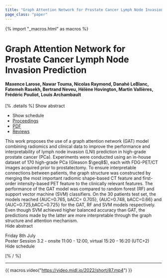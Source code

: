 ```yaml
---
title: "Graph Attention Network for Prostate Cancer Lymph Node Invasion Prediction"
page_class: "paper"
---
```


{% import "_macros.html" as macros %}

# Graph Attention Network for Prostate Cancer Lymph Node Invasion Prediction

#### Maxence Larose, Nawar Touma, Nicolas Raymond, Danahé LeBlanc, Fatemeh Rasekh, Bertrand Neveu, Hélène Hovington, Martin Vallières, Frédéric Pouliot, Louis Archambault

[% .details %]
<a class="toggle_visibility" data-selector=".abstract" data-level="3">Show abstract</a>
- <a class="toggle_visibility" data-selector=".schedule" data-level="3">Show schedule</a>
- <a href="">Proceedings</a>
- <a href="https://openreview.net/pdf?id=zIpx-MISaIA">PDF</a>
- <a href="https://openreview.net/forum?id=zIpx-MISaIA">Reviews</a>

<p>
    <span class="abstract">
        This work proposes the use of a graph attention network (GAT) model combining radiomics and clinical data to improve the performance and interpretability of lymph node invasion (LNI) prediction in high-grade prostate cancer (PCa). Experiments were conducted using an in-house dataset of 170 high-grade PCa (Gleason $\geq8$), each with FDG-PET/CT images acquired prior to prostatectomy. To ensure interpretable connections between patients, the graph structure was constructed by merging the most important radiomic shape-based CT feature and first-order intensity-based PET feature to the clinically relevant features. The performance of the GAT model was compared to random forest (RF) and support vector machine (SVM) classifiers. On the 30 patients test set, the models reached {AUC=0.765, bACC= 0.705}, {AUC=0.748, bACC=0.66} and {AUC=0.725,bACC=0.725} for the GAT, RF and SVM models respectively. Even though SVM achieved higher balanced accuracy than GAT, the predictions made by the latter are more interpretable through the graph structure and attention mechanism.
        <br>
        <span class="actions"><a class="toggle_visibility" data-level="2">Hide abstract</a></span>
    </span>
</p>

<p>
    <span class="schedule">
        Friday 8th July<br>Poster Session 3.2 - onsite 11:00 - 12:00, virtual 15:20 - 16:20 (UTC+2)
        <br>
        <span class="actions"><a class="toggle_visibility" data-level="2">Hide schedule</a></span>
    </span>
</p>

[% / %]


---
{{ macros.video("https://video.midl.io/2022/short/87.mp4") }}
